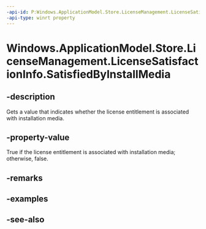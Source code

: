 ----api-id: P:Windows.ApplicationModel.Store.LicenseManagement.LicenseSatisfactionInfo.SatisfiedByInstallMedia
-api-type: winrt property
---<!-- Property syntaxpublic bool SatisfiedByInstallMedia { get; }--># Windows.ApplicationModel.Store.LicenseManagement.LicenseSatisfactionInfo.SatisfiedByInstallMedia## -descriptionGets a value that indicates whether the license entitlement is associated with installation media.## -property-valueTrue if the license entitlement is associated with installation media; otherwise, false.## -remarks## -examples## -see-also